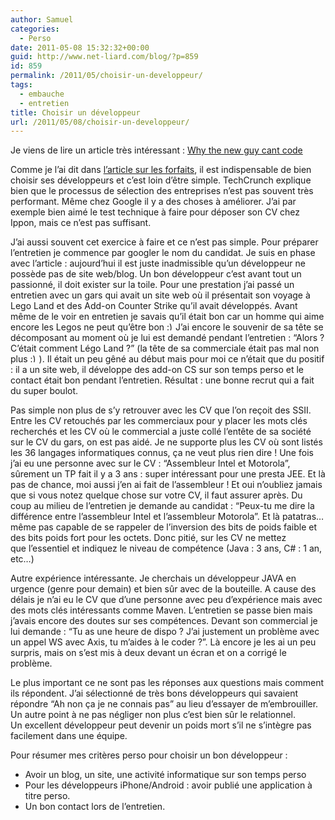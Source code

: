 ```yaml
---
author: Samuel
categories:
  - Perso
date: 2011-05-08 15:32:32+00:00
guid: http://www.net-liard.com/blog/?p=859
id: 859
permalink: /2011/05/choisir-un-developpeur/
tags:
  - embauche
  - entretien
title: Choisir un développeur
url: /2011/05/08/choisir-un-developpeur/
---
```


Je viens de lire un article très intéressant : [Why the new guy cant code](http://techcrunch.com/2011/05/07/why-the-new-guy-cant-code/)

Comme je l&#8217;ai dit dans [l&#8217;article sur les forfaits](http://www.net-liard.com/blog/2011/03/peut-on-reussir-un-forfait/), il est indispensable de bien choisir ses développeurs et c&#8217;est loin d&#8217;être simple. TechCrunch explique bien que le processus de sélection des entreprises n&#8217;est pas souvent très performant. Même chez Google il y a des choses à améliorer. J&#8217;ai par exemple bien aimé le test technique à faire pour déposer son CV chez Ippon, mais ce n&#8217;est pas suffisant.

J&#8217;ai aussi souvent cet exercice à faire et ce n&#8217;est pas simple. Pour préparer l&#8217;entretien je commence par googler le nom du candidat. Je suis en phase avec l&#8217;article : aujourd&#8217;hui il est juste inadmissible qu&#8217;un développeur ne possède pas de site web/blog. Un bon développeur c&#8217;est avant tout un passionné, il doit exister sur la toile. Pour une prestation j&#8217;ai passé un entretien avec un gars qui avait un site web où il présentait son voyage à Lego Land et des Add-on Counter Strike qu&#8217;il avait développés. Avant même de le voir en entretien je savais qu&#8217;il était bon car un homme qui aime encore les Legos ne peut qu&#8217;être bon  <img src="http://www.apptom.fr/wp-includes/images/smilies/simple-smile.png" alt=":)" class="wp-smiley" style="height: 1em; max-height: 1em;" />J&#8217;ai encore le souvenir de sa tête se décomposant au moment où je lui est demandé pendant l&#8217;entretien : &#8220;Alors ? C&#8217;était comment Légo Land ?&#8221; (la tête de sa commerciale était pas mal non plus  <img src="http://www.apptom.fr/wp-includes/images/smilies/simple-smile.png" alt=":)" class="wp-smiley" style="height: 1em; max-height: 1em;" />). Il était un peu gêné au début mais pour moi ce n&#8217;était que du positif : il a un site web, il développe des add-on CS sur son temps perso et le contact était bon pendant l&#8217;entretien. Résultat : une bonne recrut qui a fait du super boulot.

Pas simple non plus de s&#8217;y retrouver avec les CV que l&#8217;on reçoit des SSII. Entre les CV retouchés par les commerciaux pour y placer les mots clés recherchés et les CV où le commercial a juste collé l&#8217;entête de sa société sur le CV du gars, on est pas aidé. Je ne supporte plus les CV où sont listés les 36 langages informatiques connus, ça ne veut plus rien dire ! Une fois j&#8217;ai eu une personne avec sur le CV : &#8220;Assembleur Intel et Motorola&#8221;, sûrement un TP fait il y a 3 ans : super intéressant pour une presta JEE. Et là pas de chance, moi aussi j&#8217;en ai fait de l&#8217;assembleur ! Et oui n&#8217;oubliez jamais que si vous notez quelque chose sur votre CV, il faut assurer après. Du coup au milieu de l&#8217;entretien je demande au candidat : &#8220;Peux-tu me dire la différence entre l&#8217;assembleur Intel et l&#8217;assembleur Motorola&#8221;. Et là patatras&#8230; même pas capable de se rappeler de l&#8217;inversion des bits de poids faible et des bits poids fort pour les octets. Donc pitié, sur les CV ne mettez que l&#8217;essentiel et indiquez le niveau de compétence (Java : 3 ans, C# : 1 an, etc&#8230;)

Autre expérience intéressante. Je cherchais un développeur JAVA en urgence (genre pour demain) et bien sûr avec de la bouteille. A cause des délais je n&#8217;ai eu le CV que d&#8217;une personne avec peu d&#8217;expérience mais avec des mots clés intéressants comme Maven. L&#8217;entretien se passe bien mais j&#8217;avais encore des doutes sur ses compétences. Devant son commercial je lui demande : &#8220;Tu as une heure de dispo ? J&#8217;ai justement un problème avec un appel WS avec Axis, tu m&#8217;aides à le coder ?&#8221;. Là encore je les ai un peu surpris, mais on s&#8217;est mis à deux devant un écran et on a corrigé le problème.

Le plus important ce ne sont pas les réponses aux questions mais comment ils répondent. J&#8217;ai sélectionné de très bons développeurs qui savaient répondre &#8220;Ah non ça je ne connais pas&#8221; au lieu d&#8217;essayer de m&#8217;embrouiller. Un autre point à ne pas négliger non plus c&#8217;est bien sûr le relationnel. Un excellent développeur peut devenir un poids mort s&#8217;il ne s&#8217;intègre pas facilement dans une équipe.

Pour résumer mes critères perso pour choisir un bon développeur :

  * Avoir un blog, un site, une activité informatique sur son temps perso
  * Pour les développeurs iPhone/Android : avoir publié une application à titre perso.
  * Un bon contact lors de l&#8217;entretien.